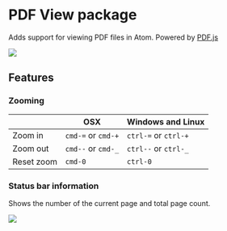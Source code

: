 # PDF View package

Adds support for viewing PDF files in Atom. Powered by [PDF.js](https://github.com/mozilla/pdf.js)

![](https://cloud.githubusercontent.com/assets/38924/2875460/79a8fc56-d41c-11e3-8f32-31f71a47e0fb.png)

## Features

### Zooming

|            | OSX                | Windows and Linux    |
|------------|--------------------|----------------------|
| Zoom in    | `cmd-=` or `cmd-+` | `ctrl-=` or `ctrl-+` |
| Zoom out   | `cmd--` or `cmd-_` | `ctrl--` or `ctrl-_` |
| Reset zoom | `cmd-0`            | `ctrl-0`             |

### Status bar information

Shows the number of the current page and total page count.

![](https://cloud.githubusercontent.com/assets/38924/3214330/a13c58a2-efac-11e3-85a5-c75f6d654058.png)

